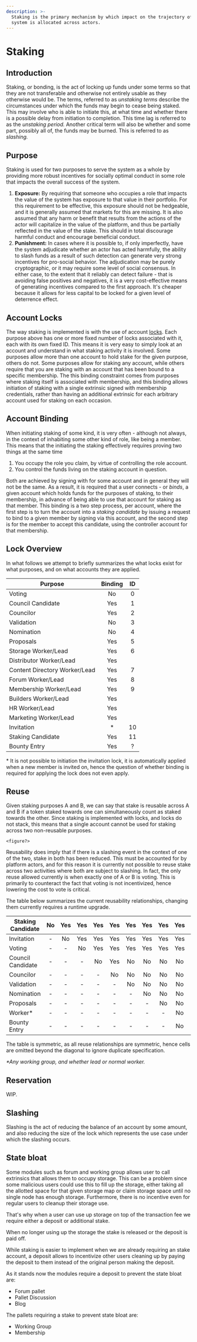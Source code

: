```yaml
---
description: >-
  Staking is the primary mechanism by which impact on the trajectory of the
  system is allocated across actors.
---
```


# Staking

## Introduction

Staking, or bonding, is the act of locking up funds under some terms so that they are not transferable and otherwise not entirely usable as they otherwise would be. The terms, referred to as _unstaking terms_ describe the circumstances under which the funds may begin to cease being staked. This may involve who is able to initiate this, at what time and whether there is a possible delay from initiation to completion. This time lag is referred to as the _unstaking period._ Another critical term will also be whether and some part, possibly all of, the funds may be burned. This is referred to as _slashing._

## **Purpose**

Staking is used for two purposes to serve the system as a whole by providing more robust incentives for socially optimal conduct in some role that impacts the overall success of the system.

1. **Exposure:** By requiring that someone who occupies a role that impacts the value of the system has exposure to that value in their portfolio. For this requirement to be effective, this exposure should not be hedgeable, and it is generally assumed that markets for this are missing. It is also assumed that any harm or benefit that results from the actions of the actor will capitalize in the value of the platform, and thus be partially reflected in the value of the stake. This should in total discourage harmful conduct and encourage beneficial conduct.
2. **Punishment:** In cases where it is possible to, if only imperfectly, have the system adjudicate whether an actor has acted harmfully, the ability to slash funds as a result of such detection can generate very strong incentives for pro-social behavior. The adjudication may be purely cryptographic, or it may require some level of social consensus. In either case, to the extent that it reliably can detect failure - that is avoiding false positives and negatives, it is a very cost-effective means of generating incentives compared to the first approach. It's cheaper because it allows for less capital to be locked for a given level of deterrence effect.

## Account Locks

The way staking is implemented is with the use of account [locks](staking.md). Each purpose above has one or more fixed number of locks associated with it, each with its own fixed ID. This means it is very easy to simply look at an account and understand in what staking activity it is involved. Some purposes allow more than one account to hold stake for the given purpose, others do not. Some purposes allow for staking any account, while others require that you are staking with an account that has been bound to a specific membership. The this binding constraint comes from purposes where staking itself is associated with membership, and this binding allows initiation of staking with a single extrinsic signed with membership credentials, rather than having an additional extrinsic for each arbitrary account used for staking on each occasion.

## Account Binding

When initiating staking of some kind, it is very often - although not always, in the context of inhabiting some other kind of role, like being a member. This means that the initiating the staking effectively requires proving two things at the same time

1. You occupy the role you claim, by virtue of controlling the role account.
2. You control the funds living on the staking account in question.

Both are achieved by signing with for some account and in general they will not be the same. As a result, it is required that a user connects - or _binds_, a given account which holds funds for the purposes of staking, to their membership, in advance of being able to use that account for staking as that member. This binding is a two step process, per account, where the first step is to turn the account into a _staking candidate_ by issuing a request to bind to a given member by signing via this account, and the second step is for the member to accept this candidate, using the controller account for that membership.

## Lock Overview

In what follows we attempt to briefly summarizes the what locks exist for what purposes, and on what accounts they are applied.

| Purpose                       | Binding |  ID |
| ----------------------------- | :-----: | :-: |
| Voting                        |    No   |  0  |
| Council Candidate             |   Yes   |  1  |
| Councilor                     |   Yes   |  2  |
| Validation                    |    No   |  3  |
| Nomination                    |    No   |  4  |
| Proposals                     |   Yes   |  5  |
| Storage Worker/Lead           |   Yes   |  6  |
| Distributor Worker/Lead       |   Yes   |     |
| Content Directory Worker/Lead |   Yes   |  7  |
| Forum Worker/Lead             |   Yes   |  8  |
| Membership Worker/Lead        |   Yes   |  9  |
| Builders Worker/Lead          |   Yes   |     |
| HR Worker/Lead                |   Yes   |     |
| Marketing Worker/Lead         |   Yes   |     |
| Invitation                    |    \*   |  10 |
| Staking Candidate             |   Yes   |  11 |
| Bounty Entry                  |   Yes   |  ?  |

\* It is not possible to initiation the invitation lock, it is automatically applied when a new member is invited on, hence the question of whether binding is required for applying the lock does not even apply.

## Reuse

Given staking purposes A and B, we can say that stake is reusable across A and B if a token staked towards one can simultaneously count as staked towards the other. Since staking is implemented with locks, and locks do not stack, this means that a single account cannot be used for staking across two non-reusable purposes.

`<figure?>`

Reusability does imply that if there is a slashing event in the context of one of the two, stake in both has been reduced. This must be accounted for by platform actors, and for this reason it is currently not possible to reuse stake across two activities where both are subject to slashing. In fact, the only reuse allowed currently is when exactly one of A or B is voting. This is primarily to counteract the fact that voting is not incentivized, hence lowering the cost to vote is critical.

The table below summarizes the current reusability relationships, changing them currently requires a runtime upgrade.

| Staking Candidate |  No | Yes | Yes | Yes | Yes | Yes | Yes | Yes | Yes | Yes |
| ----------------- | :-: | :-: | :-: | :-: | :-: | :-: | :-: | :-: | :-: | --- |
| Invitation        |  -  |  No | Yes | Yes | Yes | Yes | Yes | Yes | Yes |     |
| Voting            |  -  |  -  |  No | Yes | Yes | Yes | Yes | Yes | Yes |     |
| Council Candidate |  -  |  -  |  -  |  No | Yes |  No |  No |  No |  No |     |
| Councilor         |  -  |  -  |  -  |  -  |  No |  No |  No |  No |  No |     |
| Validation        |  -  |  -  |  -  |  -  |  -  |  No |  No |  No |  No |     |
| Nomination        |  -  |  -  |  -  |  -  |  -  |  -  |  No |  No |  No |     |
| Proposals         |  -  |  -  |  -  |  -  |  -  |  -  |  -  |  No |  No |     |
| Worker\*          |  -  |  -  |  -  |  -  |  -  |  -  |  -  |  -  |  No |     |
| Bounty Entry      |  -  |  -  |  -  |  -  |  -  |  -  |  -  |  -  |  No |     |

The table is symmetric, as all reuse relationships are symmetric, hence cells are omitted beyond the diagonal to ignore duplicate specification.

_\*Any working group, and whether lead or normal worker._

## Reservation

WIP.

## Slashing

Slashing is the act of reducing the balance of an account by some amount, and also reducing the size of the lock which represents the use case under which the slashing occurs.

## State bloat

Some modules such as forum and working group allows user to call extrinsics that allows them to occupy storage. This can be a problem since some malicious users could use this to fill up the storage, either taking all the allotted space for that given storage map or claim storage space until no single node has enough storage. Furthermore, there is no incentive even for regular users to cleanup their storage use.

That's why when a user can use up storage on top of the transaction fee we require either a deposit or additional stake.

When no longer using up the storage the stake is released or the deposit is paid off.

While staking is easier to implement when we are already requiring an stake account, a deposit allows to incentivize other users cleaning up by paying the deposit to them instead of the original person making the deposit.

As it stands now the modules require a deposit to prevent the state bloat are:

* Forum pallet
* Pallet Discussion
* Blog

The pallets requiring a stake to prevent state bloat are:

* Working Group
* Membership
